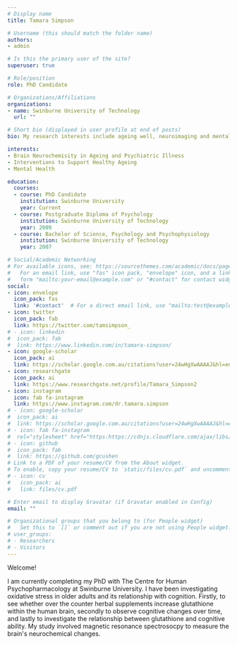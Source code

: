```yaml
---
# Display name
title: Tamara Simpson

# Username (this should match the folder name)
authors:
- admin

# Is this the primary user of the site?
superuser: true

# Role/position
role: PhD Candidate

# Organizations/Affiliations
organizations:
- name: Swinburne University of Technology
  url: ""

# Short bio (displayed in user profile at end of posts)
bio: My research interests include ageing well, neuroimaging and mental health.

interests:
- Brain Neurochemisity in Ageing and Psychiatric Illness
- Interventions to Support Healthy Ageing
- Mental Health

education:
  courses:
  - course: PhD Candidate
    institution: Swinburne University
    year: Current
  - course: Postgraduate Diploma of Psychology
    institution: Swinburne University of Technology
    year: 2009
  - course: Bachelor of Science, Psychology and Psychophysiology
    institution: Swinburne University of Technology
    year: 2007

# Social/Academic Networking
# For available icons, see: https://sourcethemes.com/academic/docs/page-builder/#icons
#   For an email link, use "fas" icon pack, "envelope" icon, and a link in the
#   form "mailto:your-email@example.com" or "#contact" for contact widget.
social:
- icon: envelope
  icon_pack: fas
  link: '#contact'  # For a direct email link, use "mailto:test@example.org".
- icon: twitter
  icon_pack: fab
  link: https://twitter.com/tamsimpson_
# - icon: linkedin
#  icon_pack: fab
#  link: https://www.linkedin.com/in/tamara-simpson/
- icon: google-scholar
  icon_pack: ai
  link: https://scholar.google.com.au/citations?user=24wHgXwAAAAJ&hl=en&oi=sra
- icon: researchgate
  icon_pack: ai
  link: https://www.researchgate.net/profile/Tamara_Simpson2
- icon: instagram
  icon: fab fa-instagram
  link: https://www.instagram.com/dr.tamara.simpson
# - icon: google-scholar
#  icon_pack: ai
#  link: https://scholar.google.com.au/citations?user=24wHgXwAAAAJ&hl=en&oi=sra
# - icon: fab fa-instagram
#  rel="stylesheet" href="https:https://cdnjs.cloudflare.com/ajax/libs/font-awesome/6.0.0/css/all.min.css" integrity="sha384-GLhlTQ8iN17HTiYO9jPH5rPugNfkjJjkR1i6LrO1uU8I5Pvazkf/CfX0HH70u" crossorigin="anonymous">
# - icon: github
#  icon_pack: fab
#  link: https://github.com/gcushen
# Link to a PDF of your resume/CV from the About widget.
# To enable, copy your resume/CV to `static/files/cv.pdf` and uncomment the lines below.
# - icon: cv
#   icon_pack: ai
#   link: files/cv.pdf

# Enter email to display Gravatar (if Gravatar enabled in Config)
email: ""

# Organizational groups that you belong to (for People widget)
#   Set this to `[]` or comment out if you are not using People widget.
# user_groups:
# - Researchers
# - Visitors
---
```



Welcome! 

I am currently completing my PhD with The Centre for Human Psychopharmacology at Swinburne University. I have been investigating oxidative stress in older adults and its relationship with cognition. Firstly, to see whether over the counter herbal supplements increase glutathione within the human brain, secondly to observe cognitive changes over time, and lastly to investigate the relationship between glutathione and cognitive ability. My study involved magnetic resonance spectrosocpy to measure the brain's neurochemical changes.
